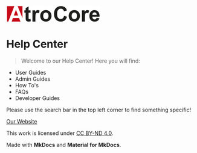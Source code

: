 ![logo](logo.png)

# Help Center

> Welcome to our Help Center! Here you will find:

- User Guides
- Admin Guides
- How To's
- FAQs
- Developer Guides

Please use the search bar in the top left corner to find something specific!

[Our Website](https://atrocore.com)

This work is licensed under [CC BY-ND 4.0](https://creativecommons.org/licenses/by-nd/4.0/).

Made with **MkDocs** and **Material for MkDocs**.
